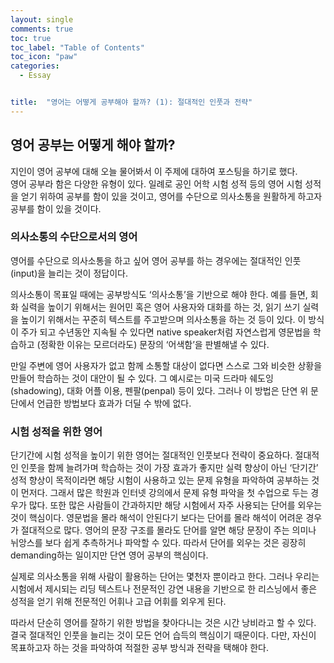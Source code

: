 ```yaml
---
layout: single
comments: true
toc: true
toc_label: "Table of Contents"
toc_icon: "paw"
categories:
  - Essay


title:  "영어는 어떻게 공부해야 할까? (1): 절대적인 인풋과 전략"
---
```


## 영어 공부는 어떻게 해야 할까?

지인이 영어 공부에 대해 오늘 물어봐서 이 주제에 대하여 포스팅을 하기로 했다.  
영어 공부라 함은 다양한 유형이 있다. 일례로 공인 어학 시험 성적 등의 영어 시험 성적을 얻기 위하여 공부를 함이 있을 것이고, 영어를 수단으로 의사소통을 원활하게 하고자 공부를 함이 있을 것이다.     


### 의사소통의 수단으로서의 영어   

영어를 수단으로 의사소통을 하고 싶어 영어 공부를 하는 경우에는 절대적인 인풋(input)을 늘리는 것이 정답이다.   

의사소통이 목표일 때에는 공부방식도 ‘의사소통’을 기반으로 해야 한다. 예를 들면, 회화 실력을 높이기 위해서는 원어민 혹은 영어 사용자와 대화를 하는 것, 읽기 쓰기 실력을 높이기 위해서는 꾸준히 텍스트를 주고받으며 의사소통을 하는 것 등이 있다. 이 방식이 주가 되고 수년동안 지속될 수 있다면 native speaker처럼 자연스럽게 영문법을 학습하고 (정확한 이유는 모르더라도) 문장의 ‘어색함’을 판별해낼 수 있다.    

만일 주변에 영어 사용자가 없고 함께 소통할 대상이 없다면 스스로 그와 비슷한 상황을 만들어 학습하는 것이 대안이 될 수 있다. 그 예시로는 미국 드라마 쉐도잉(shadowing), 대화 어플 이용, 펜팔(penpal) 등이 있다. 그러나 이 방법은 단연 위 문단에서 언급한 방법보다 효과가 더딜 수 밖에 없다.    


### 시험 성적을 위한 영어       

단기간에 시험 성적을 높이기 위한 영어는 절대적인 인풋보다 전략이 중요하다. 절대적인 인풋을 함께 늘려가며 학습하는 것이 가장 효과가 좋지만 실력 향상이 아닌 ‘단기간’ 성적 향상이 목적이라면 해당 시험이 사용하고 있는 문제 유형을 파악하여 공부하는 것이 먼저다. 그래서 많은 학원과 인터넷 강의에서 문제 유형 파악을 첫 수업으로 두는 경우가 많다. 또한 많은 사람들이 간과하지만 해당 시험에서 자주 사용되는 단어를 외우는 것이 핵심이다. 영문법을 몰라 해석이 안된다기 보다는 단어를 몰라 해석이 어려운 경우가 절대적으로 많다. 영어의 문장 구조를 몰라도 단어를 알면 해당 문장이 주는 의미나 뉘앙스를 보다 쉽게 추측하거나 파악할 수 있다. 따라서 단어를 외우는 것은 굉장히 demanding하는 일이지만 단연 영어 공부의 핵심이다.

실제로 의사소통을 위해 사람이 활용하는 단어는 몇천자 뿐이라고 한다. 그러나 우리는 시험에서 제시되는 리딩 텍스트나 전문적인 강연 내용을 기반으로 한 리스닝에서 좋은 성적을 얻기 위해 전문적인 어휘나 고급 어휘를 외우게 된다.   


따라서 단순히 영어를 잘하기 위한 방법을 찾아다니는 것은 시간 낭비라고 할 수 있다. 결국 절대적인 인풋을 늘리는 것이 모든 언어 습득의 핵심이기 때문이다. 다만, 자신이 목표하고자 하는 것을 파악하여 적절한 공부 방식과 전략을 택해야 한다.

